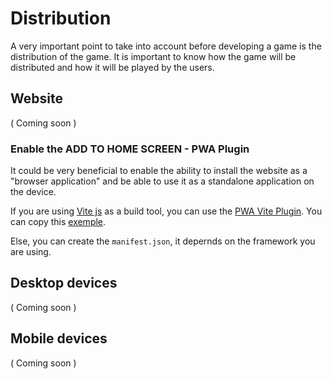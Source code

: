 # Distribution

A very important point to take into account before developing a game is the distribution of the game. It is important to know how the game will be distributed and how it will be played by the users.

## Website

( Coming soon )

### Enable the ADD TO HOME SCREEN - PWA Plugin

It could be very beneficial to enable the ability to install the website as a "browser application" and be able to use it as a standalone application on the device.

If you are using [Vite js](https://vitejs.dev/) as a build tool, you can use the [PWA Vite Plugin](https://vite-pwa-org.netlify.app/). You can copy this [exemple](https://vite-pwa-org.netlify.app/guide/pwa-minimal-requirements.html#web-app-manifest).

Else, you can create the `manifest.json`, it depernds on the framework you are using.

## Desktop devices

( Coming soon )

## Mobile devices

( Coming soon )
